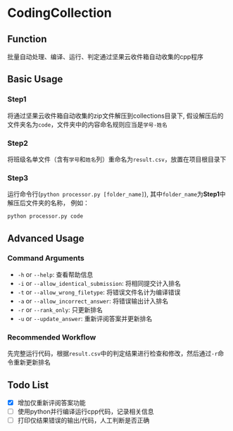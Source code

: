 # CodingCollection

## Function

批量自动处理、编译、运行、判定通过坚果云收件箱自动收集的cpp程序

## Basic Usage

### Step1

将通过坚果云收件箱自动收集的zip文件解压到collections目录下, 假设解压后的文件夹名为`code`，文件夹中的内容命名规则应当是`学号-姓名`

### Step2

将班级名单文件（含有`学号`和`姓名`列）重命名为`result.csv`，放置在项目根目录下

### Step3

运行命令行(`python processor.py [folder_name]`), 其中`folder_name`为**Step1**中解压后文件夹的名称， 例如：


```cmd
python processor.py code
```

## Advanced Usage

### Command Arguments

- `-h` or `--help`: 查看帮助信息
- `-i` or `--allow_identical_submission`: 将相同提交计入排名
- `-t` or `--allow_wrong_filetype`: 将错误文件名计为编译错误
- `-a` or `--allow_incorrect_answer`: 将错误输出计入排名
- `-r` or `--rank_only`: 只更新排名
- `-u` or `--update_answer`: 重新评阅答案并更新排名

### Recommended Workflow

先完整运行代码，根据`result.csv`中的判定结果进行检查和修改，然后通过`-r`命令重新更新排名

## Todo List

- [x] 增加仅重新评阅答案功能
- [ ] 使用python并行编译运行cpp代码，记录相关信息
- [ ] 打印仅结果错误的输出/代码，人工判断是否正确